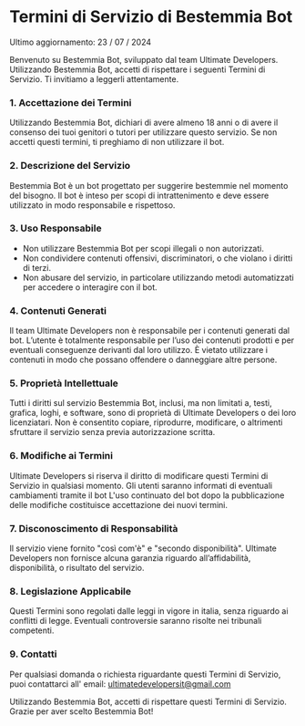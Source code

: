 # Termini di Servizio di Bestemmia Bot

Ultimo aggiornamento: 23 / 07 / 2024

Benvenuto su Bestemmia Bot, sviluppato dal team Ultimate Developers. Utilizzando Bestemmia Bot, accetti di rispettare i seguenti Termini di Servizio. Ti invitiamo a leggerli attentamente.

### 1. Accettazione dei Termini
Utilizzando Bestemmia Bot, dichiari di avere almeno 18 anni o di avere il consenso dei tuoi genitori o tutori per utilizzare questo servizio. Se non accetti questi termini, ti preghiamo di non utilizzare il bot.

### 2. Descrizione del Servizio
Bestemmia Bot è un bot progettato per suggerire bestemmie nel momento del bisogno. Il bot è inteso per scopi di intrattenimento e deve essere utilizzato in modo responsabile e rispettoso.

### 3. Uso Responsabile
- Non utilizzare Bestemmia Bot per scopi illegali o non autorizzati.
- Non condividere contenuti offensivi, discriminatori, o che violano i diritti di terzi.
- Non abusare del servizio, in particolare utilizzando metodi automatizzati per accedere o interagire con il bot.

### 4. Contenuti Generati
Il team Ultimate Developers non è responsabile per i contenuti generati dal bot. L’utente è totalmente responsabile per l’uso dei contenuti prodotti e per eventuali conseguenze derivanti dal loro utilizzo. È vietato utilizzare i contenuti in modo che possano offendere o danneggiare altre persone.

### 5. Proprietà Intellettuale
Tutti i diritti sul servizio Bestemmia Bot, inclusi, ma non limitati a, testi, grafica, loghi, e software, sono di proprietà di Ultimate Developers o dei loro licenziatari. Non è consentito copiare, riprodurre, modificare, o altrimenti sfruttare il servizio senza previa autorizzazione scritta.

### 6. Modifiche ai Termini
Ultimate Developers si riserva il diritto di modificare questi Termini di Servizio in qualsiasi momento. Gli utenti saranno informati di eventuali cambiamenti tramite il bot L'uso continuato del bot dopo la pubblicazione delle modifiche costituisce accettazione dei nuovi termini.

### 7. Disconoscimento di Responsabilità
Il servizio viene fornito "così com'è" e "secondo disponibilità". Ultimate Developers non fornisce alcuna garanzia riguardo all’affidabilità, disponibilità, o risultato del servizio.

### 8. Legislazione Applicabile
Questi Termini sono regolati dalle leggi in vigore in italia, senza riguardo ai conflitti di legge. Eventuali controversie saranno risolte nei tribunali competenti.

### 9. Contatti
Per qualsiasi domanda o richiesta riguardante questi Termini di Servizio, puoi contattarci all' email: ultimatedevelopersit@gmail.com

Utilizzando Bestemmia Bot, accetti di rispettare questi Termini di Servizio. Grazie per aver scelto Bestemmia Bot!
